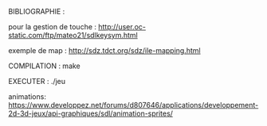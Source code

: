 BIBLIOGRAPHIE : 

pour la gestion de touche :  http://user.oc-static.com/ftp/mateo21/sdlkeysym.html

exemple de map : http://sdz.tdct.org/sdz/ile-mapping.html


COMPILATION : make

EXECUTER : ./jeu 

animations: https://www.developpez.net/forums/d807646/applications/developpement-2d-3d-jeux/api-graphiques/sdl/animation-sprites/
